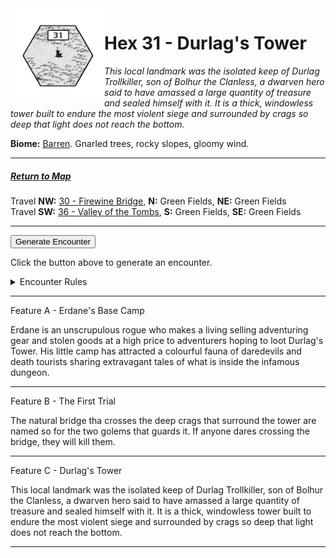 
<img align="left" width=150px src="/images/Hexes/hex31.png">
<h1>Hex 31 - Durlag's Tower</h1>

*This local landmark was the isolated keep of Durlag Trollkiller, son of Bolhur the Clanless, a dwarven hero said to have amassed a large quantity of treasure and sealed himself with it. It is a thick, windowless tower built to endure the most violent siege and surrounded by crags so deep that light does not reach the bottom.*

**Biome:** <u>Barren</u>. Gnarled trees, rocky slopes, gloomy wind.

---

##### [Return to Map](https://saltygoo.github.io/2024/12/31/BGHex/)
Travel **NW:** [30 - Firewine Bridge](/pages/BaldurHex/30-Firewine), **N:** Green Fields, **NE:**  Green Fields<br>
Travel **SW:** [36 - Valley of the Tombs](/pages/BaldurHex/36-Tombs), **S:** Green Fields, **SE:** Green Fields

 ---
 
<button id="generateText" >Generate Encounter</button> <br>

<span class="grey" id="result" style="height: 75px;"> Click the button above to generate an encounter. </span>

<details markdown="1">
<summary>Encounter Rules</summary>
Generate an encounter the first time the party goes to one of this hex's features and every 12 hours. Encounters can happen on the way to the location or at the destination. If an encounter would happen while the party rests, good survival skills while setting up camp make the encounter happen after the full rest is completed. Search the [Baldur's Gate Wiki](https://baldursgate.fandom.com/wiki/Baldur%27s_Gate_Wiki) for informations on named NPC. Do not hesitate to replace any named NPC by one the players have already met from time to time! It makes for a better story.
</details>

 ---

<span class="blacktitle"> Feature A - Erdane's Base Camp</span>

Erdane is an unscrupulous rogue who makes a living selling adventuring gear and stolen goods at a high price to adventurers hoping to loot Durlag's Tower. His little camp has attracted a colourful fauna of daredevils and death tourists sharing extravagant tales of what is inside the infamous dungeon.

---

<span class="blacktitle"> Feature B - The First Trial</span>

The natural bridge tha crosses the deep crags that surround the tower are named so for the two golems that guards it. If anyone dares crossing the bridge, they will kill them.

---

<span class="blacktitle"> Feature C - Durlag's Tower</span>

This local landmark was the isolated keep of Durlag Trollkiller, son of Bolhur the Clanless, a dwarven hero said to have amassed a large quantity of treasure and sealed himself with it. It is a thick, windowless tower built to endure the most violent siege and surrounded by crags so deep that light does not reach the bottom.

---

<script>
    const climate1 = "Barren";
    const climate2 = "Barren";
</script>
<script src="/scripts/BGencounter.js"></script>
